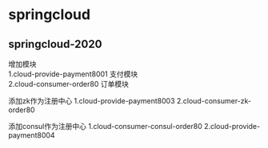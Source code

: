 # springcloud

## springcloud-2020

增加模块  
1.cloud-provide-payment8001 支付模块  
2.cloud-consumer-order80 订单模块

添加zk作为注册中心
1.cloud-provide-payment8003
2.cloud-consumer-zk-order80

添加consul作为注册中心
1.cloud-consumer-consul-order80
2.cloud-provide-payment8004
